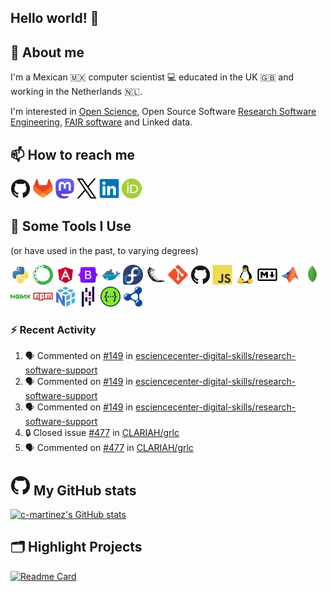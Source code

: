 <!--
**c-martinez/c-martinez** is a ✨ _special_ ✨ repository because its `README.md` (this file) appears on your GitHub profile.
-->

## Hello world! 👋

## 💬 About me
I'm a Mexican 🇲🇽 computer scientist 💻 educated in the UK 🇬🇧 and working in the Netherlands 🇳🇱.

I'm interested in [Open Science](https://www.unesco.org/en/open-science), Open Source Software
[Research Software Engineering](https://nl-rse.org/), [FAIR software](https://fair-software.eu/) and Linked data.

## 📫 How to reach me
[![GitHub](icons/github-original.png)](https://github.com/c-martinez)
[![GitLab](icons/gitlab-original.png)](https://gitlab.com/c-martinez)
[![Mastodon](icons/mastodon-logo-purple.png)](https://fosstodon.org/@neocarlitos)
[![X](icons/twitter-original.png)](https://x.com/neocarlitos)
[![LinkedIn](icons/linkedin-original.png)](https://www.linkedin.com/in/carlosmartinezortiz/)
[![ORCID](icons/ORCID_iD.png)](https://orcid.org/0000-0001-5565-7577)

## 🚀 Some Tools I Use
(or have used in the past, to varying degrees)
<!--  (most) Icons from https://github.com/devicons/devicon/ -->
![Python](icons/python-original.png)
![Anaconda](icons/anaconda-original.png)
![Angular](icons/angular-original.png)
![Bootstrap](icons/bootstrap-original.png)
![Docker](icons/docker-original.png)
![Fedora](icons/fedora-original.png)
![Flask](icons/flask-original.png)
![Git](icons/git-original.png)
![Github](icons/github-original.png)
![Javascript](icons/javascript-original.png)
![Linux](icons/linux-original.png)
![Markdown](icons/markdown-original.png)
![Matlab](icons/matlab-original.png)
![Mongodb](icons/mongodb-original.png)
![Nginx](icons/nginx-original.png)
![npm](icons/npm-original-wordmark.png)
![Numpy](icons/numpy-original.png)
![Pandas](icons/pandas-original.png)
![Swagger](icons/swagger-original.png)
![SPARQL](icons/sparql.png)


### ⚡ Recent Activity

<!--START_SECTION:activity-->
1. 🗣 Commented on [#149](https://github.com/esciencecenter-digital-skills/research-software-support/pull/149#issuecomment-3421666043) in [esciencecenter-digital-skills/research-software-support](https://github.com/esciencecenter-digital-skills/research-software-support)
2. 🗣 Commented on [#149](https://github.com/esciencecenter-digital-skills/research-software-support/pull/149#issuecomment-3421442922) in [esciencecenter-digital-skills/research-software-support](https://github.com/esciencecenter-digital-skills/research-software-support)
3. 🗣 Commented on [#149](https://github.com/esciencecenter-digital-skills/research-software-support/pull/149#issuecomment-3408915282) in [esciencecenter-digital-skills/research-software-support](https://github.com/esciencecenter-digital-skills/research-software-support)
4. 🔒 Closed issue [#477](https://github.com/CLARIAH/grlc/issues/477) in [CLARIAH/grlc](https://github.com/CLARIAH/grlc)
5. 🗣 Commented on [#477](https://github.com/CLARIAH/grlc/issues/477#issuecomment-3358172866) in [CLARIAH/grlc](https://github.com/CLARIAH/grlc)
<!--END_SECTION:activity-->

## ![GitHub](icons/github-original.png) My GitHub stats
[![c-martinez's GitHub stats](https://github-readme-stats.vercel.app/api?username=c-martinez&hide_title=true&show_icons=true&theme=catppuccin_latte)](https://github.com/c-martinez/github-readme-stats)

## 🗂️ Highlight Projects
[![Readme Card](https://github-readme-stats.vercel.app/api/pin/?username=clariah&repo=grlc&theme=catppuccin_latte)](https://github.com/clariah/grlc)
